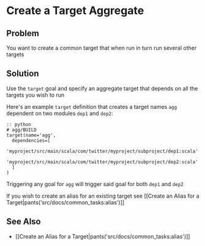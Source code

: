 # Create a Target Aggregate

## Problem

You want to create a common target that when run in turn run several other targets

## Solution

Use the `target` goal and specify an aggregate target that depends on all the targets you wish to run

Here's an example `target` definition that creates a target names `agg` dependent on two modules `dep1` and `dep2`:

    :: python
    # agg/BUILD
    target(name='agg',
      dependencies=[
        'myproject/src/main/scala/com/twitter/myproject/subproject/dep1:scala'
        'myproject/src/main/scala/com/twitter/myproject/subproject/dep2:scala'
      ]
    )

Triggering any goal for `agg` will trigger said goal for both `dep1` and `dep2`

If you wish to create an alias for an existing target see [[Create an Alias for a Target|pants('src/docs/common_tasks:alias')]]

## See Also

* [[Create an Alias for a Target|pants('src/docs/common_tasks:alias')]]
